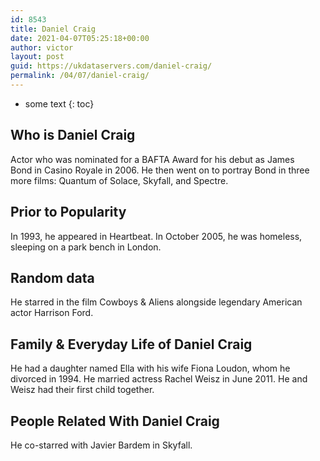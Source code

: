 ```yaml
---
id: 8543
title: Daniel Craig
date: 2021-04-07T05:25:18+00:00
author: victor
layout: post
guid: https://ukdataservers.com/daniel-craig/
permalink: /04/07/daniel-craig/
---
```


* some text
{: toc}


## Who is Daniel Craig



Actor who was nominated for a BAFTA Award for his debut as James Bond in Casino Royale in 2006. He then went on to portray Bond in three more films: Quantum of Solace, Skyfall, and Spectre.

                
                
                
## Prior to Popularity



In 1993, he appeared in Heartbeat. In October 2005, he was homeless, sleeping on a park bench in London. 

                
                
                
## Random data



He starred in the film Cowboys & Aliens alongside legendary American actor Harrison Ford. 

                
                
                
## Family & Everyday Life of Daniel Craig



He had a daughter named Ella with his wife Fiona Loudon, whom he divorced in 1994. He married actress Rachel Weisz in June 2011. He and Weisz had their first child together. 

                
                
                
## People Related With Daniel Craig



He co-starred with Javier Bardem in Skyfall. 

                
              
            
          
          
          
